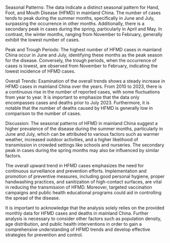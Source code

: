 Seasonal Patterns: The data indicate a distinct seasonal pattern for Hand, Foot, and Mouth Disease (HFMD) in mainland China. The number of cases tends to peak during the summer months, specifically in June and July, surpassing the occurrence in other months. Additionally, there is a secondary peak in cases during the spring, particularly in April and May. In contrast, the winter months, ranging from November to February, generally exhibit the lowest number of cases.

Peak and Trough Periods: The highest number of HFMD cases in mainland China occur in June and July, identifying these months as the peak season for the disease. Conversely, the trough periods, when the occurrence of cases is lowest, are observed from November to February, indicating the lowest incidence of HFMD cases.

Overall Trends: Examination of the overall trends shows a steady increase in HFMD cases in mainland China over the years. From 2010 to 2023, there is a continuous rise in the number of reported cases, with some fluctuations from year to year. It is important to emphasize that the data only encompasses cases and deaths prior to July 2023. Furthermore, it is notable that the number of deaths caused by HFMD is generally low in comparison to the number of cases.

Discussion: The seasonal patterns of HFMD in mainland China suggest a higher prevalence of the disease during the summer months, particularly in June and July, which can be attributed to various factors such as warmer weather, increased outdoor activities, and a higher likelihood of transmission in crowded settings like schools and nurseries. The secondary peak in cases during the spring months may also be influenced by similar factors.

The overall upward trend in HFMD cases emphasizes the need for continuous surveillance and prevention efforts. Implementation and promotion of preventive measures, including good personal hygiene, proper handwashing practices, and sanitization of high-contact surfaces, are vital in reducing the transmission of HFMD. Moreover, targeted vaccination campaigns and public health educational programs could aid in controlling the spread of the disease.

It is important to acknowledge that the analysis solely relies on the provided monthly data for HFMD cases and deaths in mainland China. Further analysis is necessary to consider other factors such as population density, age distribution, and public health interventions in order to gain a comprehensive understanding of HFMD trends and develop effective strategies for prevention and control.